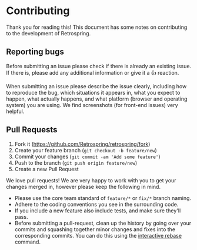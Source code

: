 # Contributing

Thank you for reading this! This document has some notes on contributing to the
development of Retrospring.

## Reporting bugs

Before submitting an issue please check if there is already an existing issue.
If there is, please add any additional information or give it a 👍 reaction.

When submitting an issue please describe the issue clearly, including how to
reproduce the bug, which situations it appears in, what you expect to happen,
what actually happens, and what platform (browser and operating system) you are
using. We find screenshots (for front-end issues) very helpful.

## Pull Requests

1. Fork it (https://github.com/Retrospring/retrospring/fork)
2. Create your feature branch (`git checkout -b feature/new`)
3. Commit your changes (`git commit -am 'Add some feature'`)
4. Push to the branch (`git push origin feature/new`)
5. Create a new Pull Request

We love pull requests! We are very happy to work with you to get your changes
merged in, however please keep the following in mind.

* Please use the core team standard of `feature/*` or `fix/*` branch naming.
* Adhere to the coding conventions you see in the surrounding code.
* If you include a new feature also include tests, and make sure they'll pass.
* Before submitting a pull-request, clean up the history by going over your
  commits and squashing together minor changes and fixes into the corresponding
  commits. You can do this using the [interactive rebase](https://git-scm.com/book/en/v2/Git-Tools-Rewriting-History#_changing_multiple) command.
